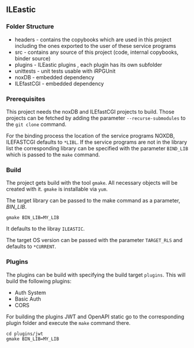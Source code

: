 ## ILEastic

### Folder Structure
* headers - contains the copybooks which are used in this project including the ones 
            exported to the user of these service programs
* src - contains any source of this project (code, internal copybooks, binder 
        source)
* plugins - ILEastic plugins , each plugin has its own subfolder
* unittests - unit tests usable with iRPGUnit
* noxDB - embedded dependency
* ILEfastCGI - embedded dependency


### Prerequisites
This project needs the noxDB and ILEfastCGI projects to build. Those projects can
be fetched by adding the parameter `--recurse-submodules` to the `git clone` command.

For the binding process the location of the service programs NOXDB, ILEFASTCGI
defaults to `*LIBL`. If the service programs are not in the library list the 
corresponding library can be specified with the parameter `BIND_LIB` which is 
passed to the `make` command.


### Build
The project gets build with the tool `gmake`. All necessary objects will be
created with it. `gmake` is installable via `yum`.

The target library can be passed to the make command as a parameter, _BIN\_LIB_.

    gmake BIN_LIB=MY_LIB

It defaults to the libray `ILEASTIC`. 

The target OS version can be passed with the parameter `TARGET_RLS` and defaults
to `*CURRENT`.


### Plugins

The plugins can be build with specifying the build target `plugins`. This will 
build the following plugins:

- Auth System
- Basic Auth
- CORS

For building the plugins JWT and OpenAPI static go to the corresponding plugin 
folder and execute the `make` command there.

```
cd plugins/jwt
gmake BIN_LIB=MY_LIB
```

